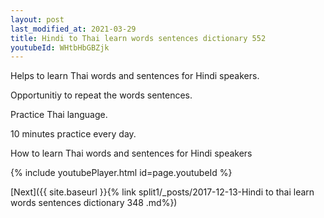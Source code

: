 ```yaml
---
layout: post
last_modified_at: 2021-03-29
title: Hindi to Thai learn words sentences dictionary 552 
youtubeId: WHtbHbGBZjk
---
```

 
 
Helps to learn Thai words and sentences for Hindi speakers.

Opportunitiy to repeat the words sentences. 

Practice Thai language. 
 
10 minutes practice every day. 
 
How to learn Thai words and sentences for Hindi speakers 
 
{% include youtubePlayer.html id=page.youtubeId %}
 
 
[Next]({{ site.baseurl }}{% link  split1/_posts/2017-12-13-Hindi to thai learn words sentences dictionary 348 .md%})
 
